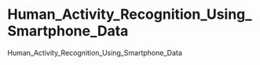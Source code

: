 # Human_Activity_Recognition_Using_Smartphone_Data
Human_Activity_Recognition_Using_Smartphone_Data
